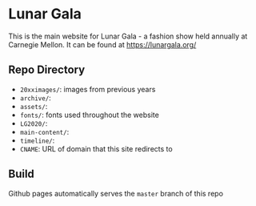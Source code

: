 # Lunar Gala

This is the main website for Lunar Gala - a fashion show held annually at Carnegie Mellon.
It can be found at https://lunargala.org/

## Repo Directory

- `20xximages/`: images from previous years
- `archive/`: 
- `assets/`:
- `fonts/`: fonts used throughout the website
- `LG2020/`: 
- `main-content/`:
- `timeline/`:
- `CNAME`: URL of domain that this site redirects to

## Build

Github pages automatically serves the `master` branch of this repo
